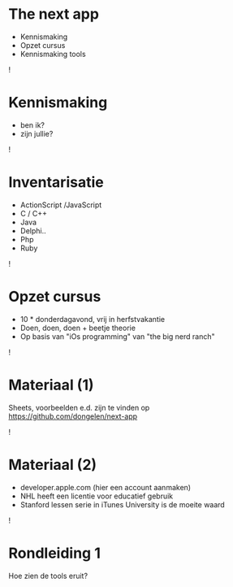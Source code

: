 The next app
===
* Kennismaking
* Opzet cursus
* Kennismaking tools

!

Kennismaking
===
* ben ik?
* zijn jullie?

!

Inventarisatie
===
* ActionScript /JavaScript* C / C++* Java* Delphi..* Php* Ruby


!

Opzet cursus
===
* 10 * donderdagavond, vrij in herfstvakantie
* Doen, doen, doen + beetje theorie
* Op basis van "iOs programming" van "the big nerd ranch"

!

Materiaal (1)
===
Sheets, voorbeelden e.d. zijn te vinden op https://github.com/dongelen/next-app

!

Materiaal (2)
===
* developer.apple.com (hier een account aanmaken)
* NHL heeft een licentie voor educatief gebruik
* Stanford lessen serie in iTunes University is de moeite waard


!

Rondleiding 1
===
Hoe zien de tools eruit?

